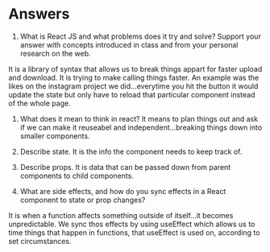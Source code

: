 # Answers

1. What is React JS and what problems does it try and solve? Support your answer with concepts introduced in class and from your personal research on the web.

It is a library of syntax that allows us to break things appart for faster upload and download. It is trying to make calling things faster. An example was the likes on the instagram project we did...everytime you hit the button it would update the state but only have to reload that particular component instead of the whole page.

1. What does it mean to think in react?
It means to plan things out and ask if we can make it reuseabel and independent...breaking things down into smaller components.

1. Describe state.
It is the info the component needs to keep track of.

1. Describe props.
It is data that can be passed down from parent components to child components.

1. What are side effects, and how do you sync effects in a React component to state or prop changes?

It is when a function affects something outside of itself...it becomes unpredictable. We sync thos effects by using useEffect which allows us to time things that happen in functions, that useEffect is used on, according to set circumstances.
